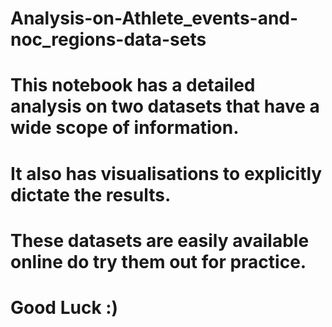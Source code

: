 # Analysis-on-Athlete_events-and-noc_regions-data-sets
# This notebook has a detailed analysis on two datasets that have a wide scope of information.
# It also has visualisations to explicitly dictate the results.  
# These datasets are easily available online do try them out for practice. 
# Good Luck :)
